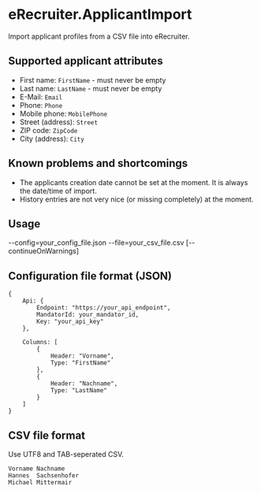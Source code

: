 # eRecruiter.ApplicantImport

Import applicant profiles from a CSV file into eRecruiter.

## Supported applicant attributes

- First name: `FirstName` - must never be empty
- Last name: `LastName` - must never be empty
- E-Mail: `Email`
- Phone: `Phone`
- Mobile phone: `MobilePhone`
- Street (address): `Street`
- ZIP code: `ZipCode`
- City (address): `City`

## Known problems and shortcomings

- The applicants creation date cannot be set at the moment. It is always the date/time of import.
- History entries are not very nice (or missing completely) at the moment.

## Usage
--config=your_config_file.json --file=your_csv_file.csv [--continueOnWarnings]

## Configuration file format (JSON)

```
{
	Api: {
		Endpoint: "https://your_api_endpoint",
		MandatorId: your_mandator_id,
		Key: "your_api_key"
	},
	
	Columns: [
		{
			Header: "Vorname",
			Type: "FirstName"
		},
		{
			Header: "Nachname",
			Type: "LastName"
		}
	]	
}
```

## CSV file format
Use UTF8 and TAB-seperated CSV.

```
Vorname	Nachname
Hannes	Sachsenhofer
Michael	Mittermair
```
